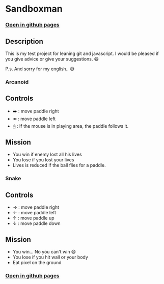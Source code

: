 # Sandboxman 

### [Open in github pages](https://thedarek497.github.io/sandboxman/)

## Description
This is my test project  for leaning git and javascript.
I would be pleased if you give advice or give your suggestions. 😄 

P.s. And sorry for my english.. 😅 

### Arcanoid
## Controls
- ➡️ : move paddle right
- ⬅️ : move paddle left
- 🖱  : If the mouse is in playing area, the paddle follows it. 

## Mission
- You win if enemy lost all his lives
- You lose if you lost your lives
- Lives is reduced if the ball flies for a paddle.

### Snake
## Controls
- → : move paddle right
- ← : move paddle left
- ↑ : move paddle up
- ↓ : move paddle down

## Mission
- You win... No you can't win 😄
- You lose if you hit wall or your body
- Eat pixel on the ground

### [Open in github pages](https://thedarek497.github.io/sandboxman/)
